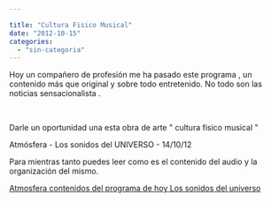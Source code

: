 ```yaml
---

title: "Cultura Fisico Musical"
date: "2012-10-15"
categories: 
  - "sin-categoria"
---
```


Hoy un compañero de profesión me ha pasado este programa , un contenido más que original y sobre todo entretenido. No todo son las noticias sensacionalista .

 

Darle un oportunidad una esta obra de arte " cultura fisico musical "

Atmósfera - Los sonidos del UNIVERSO - 14/10/12 

Para mientras tanto puedes leer como es el contenido del audio y la organización del mismo.

[Atmosfera contenidos del programa de hoy Los sonidos del universo](https://blog.rtve.es/atmosfera/2012/10/atm%C3%B3sfera-14-octubre-los-sonidos-del-universo.html "Atmosfera Los sonidos del universo")
